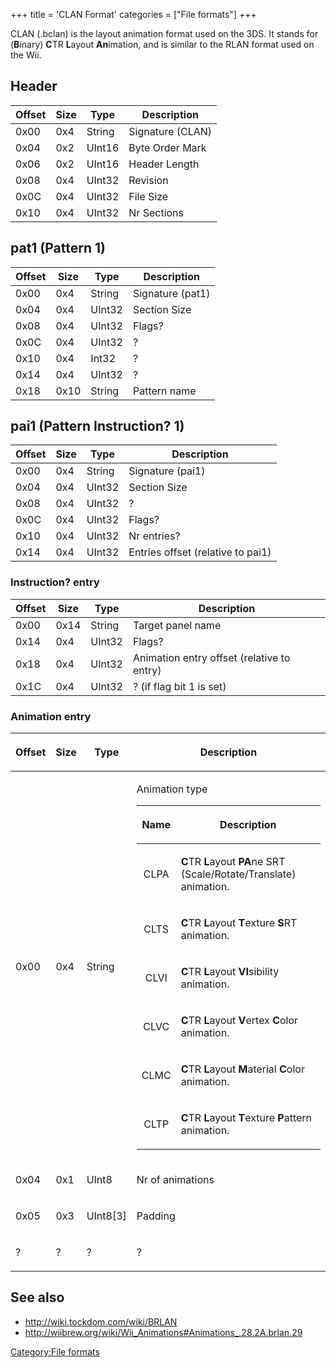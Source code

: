 +++
title = 'CLAN Format'
categories = ["File formats"]
+++

CLAN (.bclan) is the layout animation format used on the 3DS. It stands
for (**B**inary) **C**TR **L**ayout **An**imation, and is similar to the
RLAN format used on the Wii.

## Header

| Offset | Size | Type   | Description      |
|--------|------|--------|------------------|
| 0x00   | 0x4  | String | Signature (CLAN) |
| 0x04   | 0x2  | UInt16 | Byte Order Mark  |
| 0x06   | 0x2  | UInt16 | Header Length    |
| 0x08   | 0x4  | UInt32 | Revision         |
| 0x0C   | 0x4  | UInt32 | File Size        |
| 0x10   | 0x4  | UInt32 | Nr Sections      |

## pat1 (Pattern 1)

| Offset | Size | Type   | Description      |
|--------|------|--------|------------------|
| 0x00   | 0x4  | String | Signature (pat1) |
| 0x04   | 0x4  | UInt32 | Section Size     |
| 0x08   | 0x4  | UInt32 | Flags?           |
| 0x0C   | 0x4  | UInt32 | ?                |
| 0x10   | 0x4  | Int32  | ?                |
| 0x14   | 0x4  | UInt32 | ?                |
| 0x18   | 0x10 | String | Pattern name     |

## pai1 (Pattern Instruction? 1)

| Offset | Size | Type   | Description                       |
|--------|------|--------|-----------------------------------|
| 0x00   | 0x4  | String | Signature (pai1)                  |
| 0x04   | 0x4  | UInt32 | Section Size                      |
| 0x08   | 0x4  | UInt32 | ?                                 |
| 0x0C   | 0x4  | UInt32 | Flags?                            |
| 0x10   | 0x4  | UInt32 | Nr entries?                       |
| 0x14   | 0x4  | UInt32 | Entries offset (relative to pai1) |

### Instruction? entry

| Offset | Size | Type   | Description                                |
|--------|------|--------|--------------------------------------------|
| 0x00   | 0x14 | String | Target panel name                          |
| 0x14   | 0x4  | UInt32 | Flags?                                     |
| 0x18   | 0x4  | UInt32 | Animation entry offset (relative to entry) |
| 0x1C   | 0x4  | UInt32 | ? (if flag bit 1 is set)                   |

### Animation entry

<table>
<thead>
<tr class="header">
<th><p>Offset</p></th>
<th><p>Size</p></th>
<th><p>Type</p></th>
<th><p>Description</p></th>
</tr>
</thead>
<tbody>
<tr class="odd">
<td><p>0x00</p></td>
<td><p>0x4</p></td>
<td><p>String</p></td>
<td><p>Animation type</p>
<table>
<thead>
<tr class="header">
<th><p>Name</p></th>
<th><p>Description</p></th>
</tr>
</thead>
<tbody>
<tr class="odd">
<td style="text-align: center;"><p>CLPA</p></td>
<td><p><strong>C</strong>TR <strong>L</strong>ayout
<strong>PA</strong>ne SRT (Scale/Rotate/Translate) animation.</p></td>
</tr>
<tr class="even">
<td style="text-align: center;"><p>CLTS</p></td>
<td><p><strong>C</strong>TR <strong>L</strong>ayout
<strong>T</strong>exture <strong>S</strong>RT animation.</p></td>
</tr>
<tr class="odd">
<td style="text-align: center;"><p>CLVI</p></td>
<td><p><strong>C</strong>TR <strong>L</strong>ayout
<strong>VI</strong>sibility animation.</p></td>
</tr>
<tr class="even">
<td style="text-align: center;"><p>CLVC</p></td>
<td><p><strong>C</strong>TR <strong>L</strong>ayout
<strong>V</strong>ertex <strong>C</strong>olor animation.</p></td>
</tr>
<tr class="odd">
<td style="text-align: center;"><p>CLMC</p></td>
<td><p><strong>C</strong>TR <strong>L</strong>ayout
<strong>M</strong>aterial <strong>C</strong>olor animation.</p></td>
</tr>
<tr class="even">
<td style="text-align: center;"><p>CLTP</p></td>
<td><p><strong>C</strong>TR <strong>L</strong>ayout
<strong>T</strong>exture <strong>P</strong>attern animation.</p></td>
</tr>
</tbody>
</table></td>
</tr>
<tr class="even">
<td><p>0x04</p></td>
<td><p>0x1</p></td>
<td><p>UInt8</p></td>
<td><p>Nr of animations</p></td>
</tr>
<tr class="odd">
<td><p>0x05</p></td>
<td><p>0x3</p></td>
<td><p>UInt8[3]</p></td>
<td><p>Padding</p></td>
</tr>
<tr class="even">
<td><p>?</p></td>
<td><p>?</p></td>
<td><p>?</p></td>
<td><p>?</p></td>
</tr>
</tbody>
</table>

## See also

- <http://wiki.tockdom.com/wiki/BRLAN>
- <http://wiibrew.org/wiki/Wii_Animations#Animations_.28.2A.brlan.29>

[Category:File formats](Category:File_formats "wikilink")
